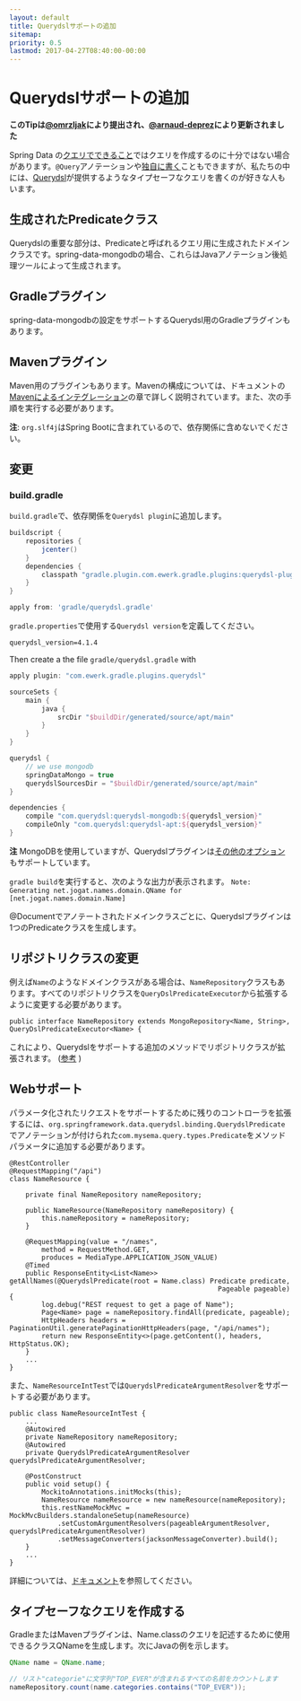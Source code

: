 ```yaml
---
layout: default
title: Querydslサポートの追加
sitemap:
priority: 0.5
lastmod: 2017-04-27T08:40:00-00:00
---
```


# Querydslサポートの追加

__このTipは[@omrzljak](https://github.com/omrzljak)により提出され、[@arnaud-deprez](https://github.com/arnaud-deprez)により更新されました__

Spring Data の[クエリでできること](http://docs.spring.io/spring-data/mongodb/docs/current/reference/html/#mongodb.repositories.queries)ではクエリを作成するのに十分ではない場合があります。`@Query`アノテーションや[独自に書く](http://docs.spring.io/spring-data/mongodb/docs/current/reference/html/#mongodb.repositories.queries.json-based)こともできますが、私たちの中には、[Querydsl](http://www.Querydsl.com/)が提供するようなタイプセーフなクエリを書くのが好きな人もいます。

## 生成されたPredicateクラス

Querydslの重要な部分は、Predicateと呼ばれるクエリ用に生成されたドメインクラスです。spring-data-mongodbの場合、これらはJavaアノテーション後処理ツールによって生成されます。

## Gradleプラグイン

spring-data-mongodbの設定をサポートするQuerydsl用のGradleプラグインもあります。

## Mavenプラグイン

Maven用のプラグインもあります。Mavenの構成については、ドキュメントの[Mavenによるインテグレーション](http://www.querydsl.com/static/querydsl/latest/reference/html/ch02.html#d0e132)の章で詳しく説明されています。また、次の手順を実行する必要があります。

**注**: `org.slf4j`はSpring Bootに含まれているので、依存関係に含めないでください。

## 変更

### build.gradle

`build.gradle`で、依存関係を`Querydsl plugin`に追加します。

```groovy
buildscript {
    repositories {
        jcenter()
    }
    dependencies {
        classpath "gradle.plugin.com.ewerk.gradle.plugins:querydsl-plugin:1.0.9"
    }
}

apply from: 'gradle/querydsl.gradle'
```
`gradle.properties`で使用する`Querydsl version`を定義してください。

```properties
querydsl_version=4.1.4
```

Then create a the file `gradle/querydsl.gradle` with

```groovy
apply plugin: "com.ewerk.gradle.plugins.querydsl"

sourceSets {
    main {
        java {
            srcDir "$buildDir/generated/source/apt/main"
        }
    }
}

querydsl {
    // we use mongodb
    springDataMongo = true
    querydslSourcesDir = "$buildDir/generated/source/apt/main"
}

dependencies {
    compile "com.querydsl:querydsl-mongodb:${querydsl_version}"
    compileOnly "com.querydsl:querydsl-apt:${querydsl_version}"
}
```

__注__ MongoDBを使用していますが、Querydslプラグインは[その他のオプション](https://github.com/ewerk/gradle-plugins/tree/master/Querydsl-plugin)もサポートしています。

`gradle build`を実行すると、次のような出力が表示されます。
`Note: Generating net.jogat.names.domain.QName for [net.jogat.names.domain.Name]`

@Documentでアノテートされたドメインクラスごとに、Querydslプラグインは1つのPredicateクラスを生成します。

## リポジトリクラスの変更

例えば`Name`のようなドメインクラスがある場合は、`NameRepository`クラスもあります。すべてのリポジトリクラスを`QueryDslPredicateExecutor`から拡張するように変更する必要があります。

    public interface NameRepository extends MongoRepository<Name, String>, QueryDslPredicateExecutor<Name> {

これにより、Querydslをサポートする追加のメソッドでリポジトリクラスが拡張されます。 ([参考](http://docs.spring.io/spring-data/mongodb/docs/current/reference/html/#mongodb.repositories.queries.type-safe) )

## Webサポート

パラメータ化されたリクエストをサポートするために残りのコントローラを拡張するには、`org.springframework.data.querydsl.binding.QuerydslPredicate`でアノテーションが付けられた`com.mysema.query.types.Predicate`をメソッドパラメータに追加する必要があります。

    @RestController
    @RequestMapping("/api")
    class NameResource {

        private final NameRepository nameRepository;
        
        public NameResource(NameRepository nameRepository) {
            this.nameRepository = nameRepository;
        }

        @RequestMapping(value = "/names",
            method = RequestMethod.GET,
            produces = MediaType.APPLICATION_JSON_VALUE)
        @Timed
        public ResponseEntity<List<Name>> getAllNames(@QuerydslPredicate(root = Name.class) Predicate predicate,
                                                        Pageable pageable) {
            log.debug("REST request to get a page of Name");
            Page<Name> page = nameRepository.findAll(predicate, pageable);
            HttpHeaders headers = PaginationUtil.generatePaginationHttpHeaders(page, "/api/names");
            return new ResponseEntity<>(page.getContent(), headers, HttpStatus.OK);
        }
        ...
    }

また、`NameResourceIntTest`では`QuerydslPredicateArgumentResolver`をサポートする必要があります。

    public class NameResourceIntTest {
        ...
        @Autowired
        private NameRepository nameRepository;
        @Autowired
        private QuerydslPredicateArgumentResolver querydslPredicateArgumentResolver;

        @PostConstruct
        public void setup() {
            MockitoAnnotations.initMocks(this);
            NameResource nameResource = new nameResource(nameRepository);
            this.restNameMockMvc = MockMvcBuilders.standaloneSetup(nameResource)
                .setCustomArgumentResolvers(pageableArgumentResolver, querydslPredicateArgumentResolver)
                .setMessageConverters(jacksonMessageConverter).build();
        }
        ...
    }

詳細については、[ドキュメント](http://docs.spring.io/spring-data/mongodb/docs/current/reference/html/#core.web.type-safe)を参照してください。

## タイプセーフなクエリを作成する

GradleまたはMavenプラグインは、Name.classのクエリを記述するために使用できるクラスQNameを生成します。次にJavaの例を示します。

```java
QName name = QName.name;

// リスト"categorie"に文字列"TOP_EVER"が含まれるすべての名前をカウントします
nameRepository.count(name.categories.contains("TOP_EVER"));
```

